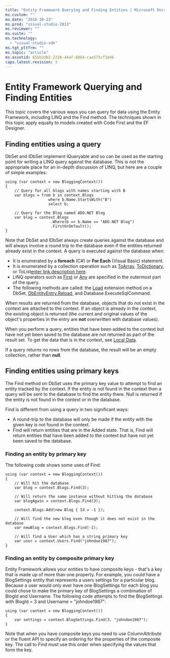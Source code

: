 ```yaml
---
title: "Entity Framework Querying and Finding Entities | Microsoft Docs"
ms.custom: ""
ms.date: "2016-10-23"
ms.prod: "visual-studio-2013"
ms.reviewer: ""
ms.suite: ""
ms.technology: 
  - "visual-studio-sdk"
ms.tgt_pltfrm: ""
ms.topic: "article"
ms.assetid: 65bb3db2-2226-44af-8864-caa575cf1b46
caps.latest.revision: 3
---
```

# Entity Framework Querying and Finding Entities
This topic covers the various ways you can query for data using the Entity Framework, including LINQ and the Find method. The techniques shown in this topic apply equally to models created with Code First and the EF Designer.  
  
## Finding entities using a query  
  
DbSet and IDbSet implement IQueryable and so can be used as the starting point for writing a LINQ query against the database. This is not the appropriate place for an in-depth discussion of LINQ, but here are a couple of simple examples:  
  
```  
using (var context = new BloggingContext()) 
{ 
    // Query for all blogs with names starting with B 
    var blogs = from b in context.Blogs 
                   where b.Name.StartsWith("B") 
                   select b; 
     
    // Query for the Blog named ADO.NET Blog 
    var blog = context.Blogs 
                    .Where(b => b.Name == "ADO.NET Blog") 
                    .FirstOrDefault(); 
}
```  
  
Note that DbSet and IDbSet always create queries against the database and will always involve a round trip to the database even if the entities returned already exist in the context. A query is executed against the database when:  

- It is enumerated by a **foreach** (C#) or **For Each** (Visual Basic) statement.  
- It is enumerated by a collection operation such as [ToArray](https://msdn.microsoft.com/library/bb298736), [ToDictionary](https://msdn.microsoft.com/library/system.linq.enumerable.todictionary), or ToList[enter link description here](https://msdn.microsoft.com/library/bb342261).  
- LINQ operators such as [First](https://msdn.microsoft.com/library/bb291976) or [Any](https://msdn.microsoft.com/library/bb337697) are specified in the outermost part of the query.  
- The following methods are called: the [Load](https://msdn.microsoft.com/library/system.data.entity.dbextensions.load) extension method on a DbSet, [DbEntityEntry.Reload](https://msdn.microsoft.com/library/system.data.entity.infrastructure.dbentityentry.reload.aspx), and Database.ExecuteSqlCommand.  
  
When results are returned from the database, objects that do not exist in the context are attached to the context. If an object is already in the context, the existing object is returned (the current and original values of the object's properties in the entry are **not** overwritten with database values).  
  
When you perform a query, entities that have been added to the context but have not yet been saved to the database are not returned as part of the result set. To get the data that is in the context, see [Local Data](../ef6/entity-framework-local-data.md).  
  
If a query returns no rows from the database, the result will be an empty collection, rather than **null**.  
  
## Finding entities using primary keys  
  
The Find method on DbSet uses the primary key value to attempt to find an entity tracked by the context. If the entity is not found in the context then a query will be sent to the database to find the entity there. Null is returned if the entity is not found in the context or in the database.  
  
Find is different from using a query in two significant ways:  
  
- A round-trip to the database will only be made if the entity with the given key is not found in the context.  
- Find will return entities that are in the Added state. That is, Find will return entities that have been added to the context but have not yet been saved to the database.  
### Finding an entity by primary key  
  
The following code shows some uses of Find:  
  
```  
using (var context = new BloggingContext()) 
{ 
    // Will hit the database 
    var blog = context.Blogs.Find(3); 
 
    // Will return the same instance without hitting the database 
    var blogAgain = context.Blogs.Find(3); 
 
    context.Blogs.Add(new Blog { Id = -1 }); 
 
    // Will find the new blog even though it does not exist in the database 
    var newBlog = context.Blogs.Find(-1); 
 
    // Will find a User which has a string primary key 
    var user = context.Users.Find("johndoe1987"); 
}
```  
  
### Finding an entity by composite primary key  
  
Entity Framework allows your entities to have composite keys - that's a key that is made up of more than one property. For example, you could have a BlogSettings entity that represents a users settings for a particular blog. Because a user would only ever have one BlogSettings for each blog you could chose to make the primary key of BlogSettings a combination of BlogId and Username. The following code attempts to find the BlogSettings with BlogId = 3 and Username = "johndoe1987":  
  
```  
using (var context = new BloggingContext()) 
{ 
    var settings = context.BlogSettings.Find(3, "johndoe1987"); 
}
```  
  
Note that when you have composite keys you need to use ColumnAttribute or the fluent API to specify an ordering for the properties of the composite key. The call to Find must use this order when specifying the values that form the key.  
  